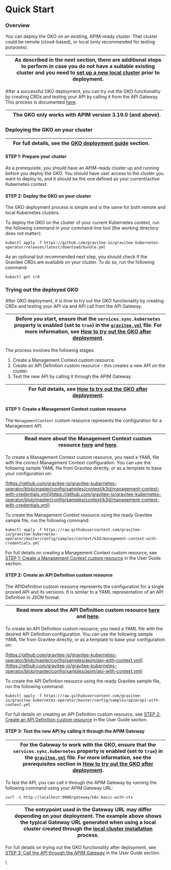 # Quick Start

### Overview

You can deploy the GKO on an existing, APIM-ready cluster. That cluster could be remote (cloud-based), or local (only recommended for testing purposes).

|   | As described in the next section, there are additional steps to perform in case you do not have a suitable existing cluster and you need to [set up a new local cluster](https://github.com/gravitee-io/gravitee-kubernetes-operator#developer-guide) prior to deployment. |
| - | -------------------------------------------------------------------------------------------------------------------------------------------------------------------------------------------------------------------------------------------------------------------------- |

After a successful GKO deployment, you can try out the GKO functionality by creating CRDs and testing your API by calling it from the API Gateway. This process is documented [here](https://docs.gravitee.io/apim/3.x/apim\_kubernetes\_operator\_user\_guide\_play.html).

|   | The GKO only works with APIM version 3.19.0 (and above). |
| - | -------------------------------------------------------- |

### Deploying the GKO on your cluster

|   | For full details, see the [GKO deployment guide](https://docs.gravitee.io/apim/3.x/apim\_kubernetes\_operator\_installation.html) section. |
| - | ------------------------------------------------------------------------------------------------------------------------------------------ |

#### STEP 1: Prepare your cluster

As a prerequisite, you should have an APIM-ready cluster up and running before you deploy the GKO. You should have user access to the cluster you want to deploy to, and it should be the one defined as your current/active Kubernetes context.

#### STEP 2: Deploy the GKO on your cluster

The GKO deployment process is simple and is the same for both remote and local Kubernetes clusters.

To deploy the GKO on the cluster of your current Kubernetes context, run the following command in your command-line tool (the working directory does not matter):

```
kubectl apply -f https://github.com/gravitee-io/gravitee-kubernetes-operator/releases/latest/download/bundle.yml
```

As an optional but recommended next step, you should check if the Gravitee CRDs are available on your cluster. To do so, run the following command:

```
kubectl get crd
```

### Trying out the deployed GKO

After GKO deployment, it is time to try out the GKO functionality by creating CRDs and testing your API via and API call from the API Gateway.

|   | Before you start, ensure that the `services.sync.kubernetes` property is enabled (set to `true`) in the [`gravitee.yml`](https://github.com/gravitee-io/gravitee-api-management/blob/master/gravitee-apim-gateway/gravitee-apim-gateway-standalone/gravitee-apim-gateway-standalone-distribution/src/main/resources/config/gravitee.yml#L264) file. For more information, see [How to try out the GKO after deployment](https://docs.gravitee.io/apim/3.x/apim\_kubernetes\_operator\_user\_guide\_play.html#prerequisites). |
| - | ---------------------------------------------------------------------------------------------------------------------------------------------------------------------------------------------------------------------------------------------------------------------------------------------------------------------------------------------------------------------------------------------------------------------------------------------------------------------------------------------------------------------------- |

The process involves the following stages:

1. Create a Management Context custom resource.
2. Create an API Definition custom resource - this creates a new API on the cluster.
3. Test the new API by calling it through the APIM Gateway.

|   | For full details, see [How to try out the GKO after deployment](https://docs.gravitee.io/apim/3.x/apim\_kubernetes\_operator\_user\_guide\_play.html). |
| - | ------------------------------------------------------------------------------------------------------------------------------------------------------ |

#### STEP 1: Create a Management Context custom resource

The `ManagementContext` custom resource represents the configuration for a Management API.

|   | Read more about the Management Context custom resource [here](https://docs.gravitee.io/apim/3.x/apim\_kubernetes\_operator\_definitions.html) and [here](https://docs.gravitee.io/apim/3.x/apim\_kubernetes\_operator\_user\_guide\_management\_context.html). |
| - | -------------------------------------------------------------------------------------------------------------------------------------------------------------------------------------------------------------------------------------------------------------- |

To create a Management Context custom resource, you need a YAML file with the correct Management Context configuration. You can use the following sample YAML file from Gravitee directly, or as a template to base your configuration on:

[https://github.com/gravitee-io/gravitee-kubernetes-operator/blob/master/config/samples/context/k3d/management-context-with-credentials.yml](https://github.com/gravitee-io/gravitee-kubernetes-operator/blob/master/config/samples/context/k3d/management-context-with-credentials.yml)

To create the Management Context resource using the ready Gravitee sample file, run the following command:

```
kubectl apply -f https://raw.githubusercontent.com/gravitee-io/gravitee-kubernetes-operator/master/config/samples/context/k3d/management-context-with-credentials.yml
```

For full details on creating a Management Context custom resource, see [STEP 1: Create a Management Context custom resource](https://docs.gravitee.io/apim/3.x/apim\_kubernetes\_operator\_user\_guide\_play.html#step\_1\_create\_a\_management\_context\_custom\_resource) in the User Guide section.

#### STEP 2: Create an API Definition custom resource

The APIDefinition custom resource represents the configuration for a single proxied API and its versions. It is similar to a YAML representation of an API Definition in JSON format.

|   | Read more about the API Definition custom resource [here](https://docs.gravitee.io/apim/3.x/apim\_kubernetes\_operator\_definitions.html) and [here](https://docs.gravitee.io/apim/3.x/apim\_kubernetes\_operator\_user\_guide\_api\_definition.html). |
| - | ------------------------------------------------------------------------------------------------------------------------------------------------------------------------------------------------------------------------------------------------------ |

To create an API Definition custom resource, you need a YAML file with the desired API Definition configuration. You can use the following sample YAML file from Gravitee directly, or as a template to base your configuration on:

[https://github.com/gravitee-io/gravitee-kubernetes-operator/blob/master/config/samples/apim/api-with-context.yml](https://github.com/gravitee-io/gravitee-kubernetes-operator/blob/master/config/samples/apim/api-with-context.yml)

To create the API Definition resource using the ready Gravitee sample file, run the following command:

```
kubectl apply -f https://raw.githubusercontent.com/gravitee-io/gravitee-kubernetes-operator/master/config/samples/apim/api-with-context.yml
```

For full details on creating an API Definition custom resource, see [STEP 2: Create an API Definition custom resource](https://docs.gravitee.io/apim/3.x/apim\_kubernetes\_operator\_user\_guide\_play.html#step\_2\_create\_an\_api\_definition\_custom\_resource) in the User Guide section.

#### STEP 3: Test the new API by calling it through the APIM Gateway

|   | For the Gateway to work with the GKO, ensure that the `services.sync.kubernetes` property is enabled (set to `true`) in the [`gravitee.yml`](https://github.com/gravitee-io/gravitee-api-management/blob/master/gravitee-apim-gateway/gravitee-apim-gateway-standalone/gravitee-apim-gateway-standalone-distribution/src/main/resources/config/gravitee.yml#L264) file. For more information, see the prerequisites section in [How to try out the GKO after deployment](https://docs.gravitee.io/apim/3.x/apim\_kubernetes\_operator\_user\_guide\_play.html#prerequisites). |
| - | ----------------------------------------------------------------------------------------------------------------------------------------------------------------------------------------------------------------------------------------------------------------------------------------------------------------------------------------------------------------------------------------------------------------------------------------------------------------------------------------------------------------------------------------------------------------------------- |

To test the API, you can call it through the APIM Gateway by running the following command using your APIM Gateway URL:

```
curl -i http://localhost:9000/gateway/k8s-basic-with-ctx
```

|   | The entrypoint used in the Gateway URL may differ depending on your deployment. The example above shows the typical Gateway URL generated when using a local cluster created through the [local cluster installation](https://docs.gravitee.io/apim/3.x/apim\_kubernetes\_operator\_installation\_local.html) process. |
| - | ---------------------------------------------------------------------------------------------------------------------------------------------------------------------------------------------------------------------------------------------------------------------------------------------------------------------- |

For full details on trying out the GKO functionality after deployment, see [STEP 3: Call the API through the APIM Gateway](https://docs.gravitee.io/apim/3.x/apim\_kubernetes\_operator\_user\_guide\_play.html#step\_3\_call\_the\_api\_through\_the\_apim\_gateway) in the User Guide section.

\
